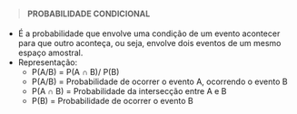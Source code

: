 > #### PROBABILIDADE CONDICIONAL
* É a probabilidade que envolve uma condição de um evento acontecer para que outro aconteça, ou seja, envolve dois eventos de um mesmo espaço amostral.
* Representação:
  - P(A/B) = P(A ∩ B)/ P(B) 
  - P(A/B) = Probabilidade de ocorrer o evento A, ocorrendo o evento B
  - P(A ∩ B) = Probabilidade da intersecção entre A e B
  - P(B) = Probabilidade de ocorrer o evento B  
